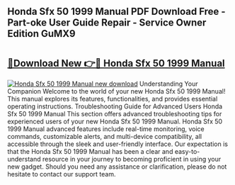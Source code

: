 ## Honda Sfx 50 1999 Manual PDF Download Free - Part-oke User Guide Repair - Service Owner Edition GuMX9

# <h2><a href="http://bc6543.oget.top/?id=Honda+Sfx+50+1999+Manual">🔗Download New 👉🔴 Honda Sfx 50 1999 Manual</a></h2>

[![Honda Sfx 50 1999 Manual new download](https://i.imgur.com/5g1atiW.png)](http://bc6543.oget.top/?id=Honda+Sfx+50+1999+Manual)
Understanding Your Companion Welcome to the world of your new Honda Sfx 50 1999 Manual! This manual explores its features, functionalities, and provides essential operating instructions. Troubleshooting Guide for Advanced Users Honda Sfx 50 1999 Manual This section offers advanced troubleshooting tips for experienced users of your new Honda Sfx 50 1999 Manual. Honda Sfx 50 1999 Manual advanced features include real-time monitoring, voice commands, customizable alerts, and multi-device compatibility, all accessible through the sleek and user-friendly interface. Our expectation is that the Honda Sfx 50 1999 Manual has been a clear and easy-to-understand resource in your journey to becoming proficient in using your new gadget. Should you need any assistance or clarification, please do not hesitate to contact our support team.
